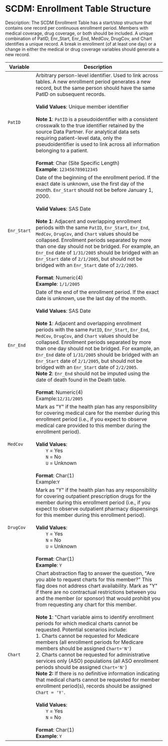 # SCDM: Enrollment Table Structure

Description: The SCDM Enrollment Table has a start/stop structure that contains one record per continuous enrollment period. Members with medical coverage, drug coverage, or both should be included. A unique combination of PatID, Enr_Start, Enr_End, MedCov, DrugCov, and Chart identifies a unique record. A break in enrollment (of at least one day) or a change in either the medical or drug coverage variables should generate a new record.

| Variable | Description |
| --- | --- |
| `PatID` | Arbitrary person-level identifier. Used to link across tables. A new enrollment period generates a new record, but the same person should have the same PatID on subsequent records.<br><br>**Valid Values**: Unique member identifier<br><br>**Note 1**: `PatID` is a pseudoidentifier with a consistent crosswalk to the true identifier retained by the source Data Partner. For analytical data sets requiring patient-level data, only the pseudoidentifier is used to link across all information belonging to a patient.<br><br>**Format**: Char (Site Specific Length)<br>**Example**: `123456789012345` |
| `Enr_Start` | Date of the beginning of the enrollment period. If the exact date is unknown, use the first day of the month. `Enr_Start` should not be before January 1, 2000.<br><br>**Valid Values**: SAS Date<br><br>**Note 1**: Adjacent and overlapping enrollment periods with the same `PatID`, `Enr_Start`, `Enr_End`, `MedCov`, `DrugCov`, and `Chart` values should be collapsed. Enrollment periods separated by more than one day should not be bridged. For example, an `Enr_End` date of `1/31/2005` should be bridged with an `Enr_Start` date of `2/1/2005`, but should not be bridged with an `Enr_Start` date of `2/2/2005`.<br><br>**Format**: Numeric(4)<br>**Example**: `1/1/2005` |
| `Enr_End` | Date of the end of the enrollment period. If the exact date is unknown, use the last day of the month.<br><br>**Valid Values**: SAS Date<br><br>**Note 1**: Adjacent and overlapping enrollment periods with the same `PatID`, `Enr_Start`, `Enr_End`, `MedCov`, `DrugCov`, and `Chart` values should be collapsed. Enrollment periods separated by more than one day should not be bridged. For example, an `Enr_End` date of `1/31/2005` should be bridged with an `Enr_Start` date of `2/1/2005`, but should not be bridged with an `Enr_Start` date of `2/2/2005`.<br>**Note 2**: `Enr_End` should not be imputed using the date of death found in the Death table.<br><br>**Format**: Numeric(4)<br>Example:`12/31/2005` |
| `MedCov` | Mark as "Y" if the health plan has any responsibility for covering medical care for the member during this enrollment period (i.e., if you expect to observe medical care provided to this member during the enrollment period).<br><br>**Valid Values**:<br>&emsp;&emsp;`Y` = Yes<br>&emsp;&emsp;`N` = No<br>&emsp;&emsp;`U` = Unknown<br><br>**Format**: Char(1)<br>Example:`Y` |
| `DrugCov` |  Mark as "Y" if the health plan has any responsibility for covering outpatient prescription drugs for the member during this enrollment period (i.e., if you expect to observe outpatient pharmacy dispensings for this member during this enrollment period).<br><br>**Valid Values**:<br>&emsp;&emsp;`Y` = Yes<br>&emsp;&emsp;`N` = No<br>&emsp;&emsp;`U` = Unknown<br><br>**Format**: Char(1)<br>**Example**: `Y`|
| `Chart` | Chart abstraction flag to answer the question, "Are you able to request charts for this member?" This flag does not address chart availability. Mark as "Y" if there are no contractual restrictions between you and the member (or sponsor) that would prohibit you from requesting any chart for this member.<br><br>**Note 1**: "Chart variable aims to identify enrollment periods for which medical charts cannot be requested. Potential scenarios include:<br>1. Charts cannot be requested for Medicare members (all enrollment periods for Medicare members should be assigned `Chart='N'`)<br>2. Charts cannot be requested for administrative services only (ASO) populations (all ASO enrollment periods should be assigned `Chart='N'`)<br>**Note 2:** If there is no definitive information indicating that medical charts cannot be requested for member enrollment period(s), records should be assigned `Chart = 'Y'`.<br><br>**Valid Values**:<br>&emsp;&emsp;`Y` = Yes<br>&emsp;&emsp;`N` = No<br><br>**Format**: Char(1)<br>**Example**: `Y` |

